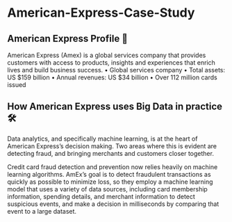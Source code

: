 # American-Express-Case-Study

## American Express Profile 🚀
American Express (Amex) is a global services company that provides customers with access to products, insights and experiences that enrich lives and build business success.
• Global services company
• Total assets: US $159 billion 
• Annual revenues: US $34 billion 
• Over 112 million cards issued


## How American Express uses Big Data in practice 🛠️
Data analytics, and specifically machine learning, is at the heart of American Express’s decision making. Two areas where this is evident are detecting fraud, and bringing merchants and customers closer together.

Credit card fraud detection and prevention now relies heavily on machine learning algorithms. AmEx’s goal is to detect fraudulent transactions as quickly as possible to minimize loss, so they employ a machine learning model that uses a variety of data sources, including card membership information, spending details, and merchant information to detect suspicious events, and make a decision in milliseconds by comparing that event to a large dataset.

